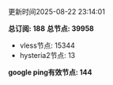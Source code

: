 更新时间2025-08-22 23:14:01

**总订阅: 188**
**总节点: 39958**
- vless节点: 15344
- hysteria2节点: 13

**google ping有效节点: 144**
